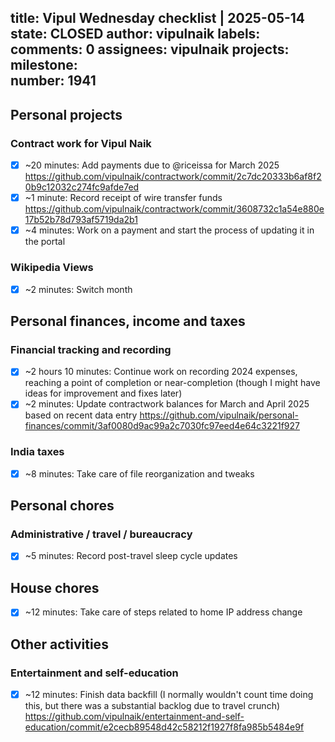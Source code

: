 title:	Vipul Wednesday checklist | 2025-05-14
state:	CLOSED
author:	vipulnaik
labels:	
comments:	0
assignees:	vipulnaik
projects:	
milestone:	
number:	1941
--
## Personal projects

### Contract work for Vipul Naik

- [x] ~20 minutes: Add payments due to @riceissa for March 2025 https://github.com/vipulnaik/contractwork/commit/2c7dc20333b6af8f20b9c12032c274fc9afde7ed
- [x] ~1 minute: Record receipt of wire transfer funds https://github.com/vipulnaik/contractwork/commit/3608732c1a54e880e17b52b78d793af5719da2b1
- [x] ~4 minutes: Work on a payment and start the process of updating it in the portal

### Wikipedia Views

- [x] ~2 minutes: Switch month

## Personal finances, income and taxes

### Financial tracking and recording

- [x] ~2 hours 10 minutes: Continue work on recording 2024 expenses, reaching a point  of completion or near-completion (though I might have ideas for improvement and fixes later)
- [x] ~2 minutes: Update contractwork balances for March and April 2025 based on recent data entry https://github.com/vipulnaik/personal-finances/commit/3af0080d9ac99a2c7030fc97eed4e64c3221f927

### India taxes

- [x] ~8 minutes: Take care of file reorganization and tweaks

## Personal chores

### Administrative / travel / bureaucracy

- [x] ~5 minutes: Record post-travel sleep cycle updates

## House chores

- [x] ~12 minutes: Take care of steps related to home IP address change

## Other activities

### Entertainment and self-education

- [x] ~12 minutes: Finish data backfill (I normally wouldn't count time doing this, but there was a substantial backlog due to travel crunch) https://github.com/vipulnaik/entertainment-and-self-education/commit/e2cecb89548d42c58212f1927f8fa985b5484e9f
